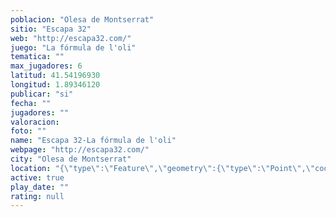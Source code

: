 ```yaml
---
poblacion: "Olesa de Montserrat"
sitio: "Escapa 32"
web: "http://escapa32.com/"
juego: "La fórmula de l'oli"
tematica: ""
max_jugadores: 6
latitud: 41.54196930
longitud: 1.89346120
publicar: "si"
fecha: ""
jugadores: ""
valoracion: 
foto: ""
name: "Escapa 32-La fórmula de l'oli"
webpage: "http://escapa32.com/"
city: "Olesa de Montserrat"
location: "{\"type\":\"Feature\",\"geometry\":{\"type\":\"Point\",\"coordinates\":[1.8934612,41.5419693]}}"
active: true
play_date: ""
rating: null
---
```

